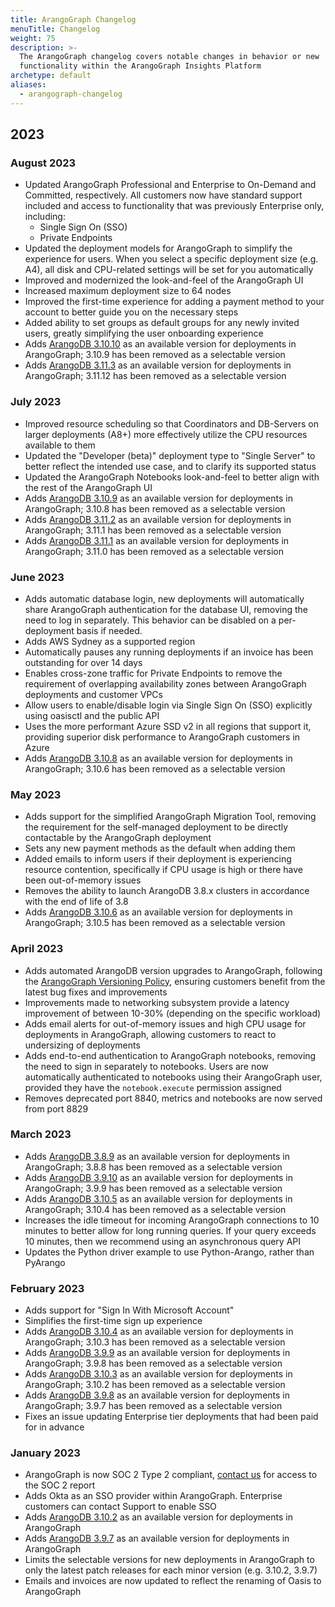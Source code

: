 ```yaml
---
title: ArangoGraph Changelog
menuTitle: Changelog
weight: 75
description: >-
  The ArangoGraph changelog covers notable changes in behavior or new
  functionality within the ArangoGraph Insights Platform
archetype: default
aliases:
  - arangograph-changelog
---
```

## 2023

### August 2023 

- Updated ArangoGraph Professional and Enterprise to On-Demand and Committed, respectively.
  All customers now have standard support included and access to functionality
  that was previously Enterprise only, including:
  - Single Sign On (SSO)
  - Private Endpoints
- Updated the deployment models for ArangoGraph to simplify the experience for
  users. When you select a specific deployment size (e.g. A4), all disk and
  CPU-related settings will be set for you automatically
- Improved and modernized the look-and-feel of the ArangoGraph UI
- Increased maximum deployment size to 64 nodes
- Improved the first-time experience for adding a payment method to your account
  to better guide you on the necessary steps
- Added ability to set groups as default groups for any newly invited users,
  greatly simplifying the user onboarding experience
- Adds [ArangoDB 3.10.10](https://raw.githubusercontent.com/arangodb/arangodb/3.10.10/CHANGELOG)
  as an available version for deployments in ArangoGraph; 3.10.9 has been
  removed as a selectable version
- Adds [ArangoDB 3.11.3](https://raw.githubusercontent.com/arangodb/arangodb/3.11.3/CHANGELOG)
  as an available version for deployments in ArangoGraph; 3.11.12 has been
  removed as a selectable version

### July 2023

- Improved resource scheduling so that Coordinators and DB-Servers on larger
  deployments (A8+) more effectively utilize the CPU resources available to them
- Updated the "Developer (beta)" deployment type to "Single Server" to better
  reflect the intended use case, and to clarify its supported status
- Updated the ArangoGraph Notebooks look-and-feel to better align with the rest
  of the ArangoGraph UI
- Adds [ArangoDB 3.10.9](https://raw.githubusercontent.com/arangodb/arangodb/3.10.9/CHANGELOG)
  as an available version for deployments in ArangoGraph; 3.10.8 has been
  removed as a selectable version
- Adds [ArangoDB 3.11.2](https://raw.githubusercontent.com/arangodb/arangodb/3.11.2/CHANGELOG)
as an available version for deployments in ArangoGraph; 3.11.1 has been
removed as a selectable version
- Adds [ArangoDB 3.11.1](https://raw.githubusercontent.com/arangodb/arangodb/3.11.1/CHANGELOG)
as an available version for deployments in ArangoGraph; 3.11.0 has been
removed as a selectable version

### June 2023

- Adds automatic database login, new deployments will automatically share
  ArangoGraph authentication for the database UI, removing the need to log in
  separately. This behavior can be disabled on a per-deployment basis if needed.
- Adds AWS Sydney as a supported region
- Automatically pauses any running deployments if an invoice has been
  outstanding for over 14 days
- Enables cross-zone traffic for Private Endpoints to remove the requirement of
  overlapping availability zones between ArangoGraph deployments and customer VPCs
- Allow users to enable/disable login via Single Sign On (SSO) explicitly using
  oasisctl and the public API
- Uses the more performant Azure SSD v2 in all regions that support it,
  providing superior disk performance to ArangoGraph customers in Azure
- Adds [ArangoDB 3.10.8](https://raw.githubusercontent.com/arangodb/arangodb/3.10.8/CHANGELOG)
  as an available version for deployments in ArangoGraph; 3.10.6 has been
  removed as a selectable version

### May 2023

- Adds support for the simplified ArangoGraph Migration Tool, removing the requirement for the self-managed 
  deployment to be directly contactable by the ArangoGraph deployment
- Sets any new payment methods as the default when adding them
- Added emails to inform users if their deployment is experiencing resource contention, specifically if CPU 
  usage is high or there have been out-of-memory issues
- Removes the ability to launch ArangoDB 3.8.x clusters in accordance with
  the end of life of 3.8
- Adds [ArangoDB 3.10.6](https://raw.githubusercontent.com/arangodb/arangodb/3.10.6/CHANGELOG)
  as an available version for deployments in ArangoGraph; 3.10.5 has been
  removed as a selectable version

### April 2023

- Adds automated ArangoDB version upgrades to ArangoGraph, following the
  [ArangoGraph Versioning Policy](deployments/upgrades-and-versioning.md), ensuring customers benefit from the
  latest bug fixes and improvements
- Improvements made to networking subsystem provide a latency improvement of between
  10-30% (depending on the specific workload)
- Adds email alerts for out-of-memory issues and high CPU usage for deployments in
  ArangoGraph, allowing customers to react to undersizing of deployments
- Adds end-to-end authentication to ArangoGraph notebooks, removing the
  need to sign in separately to notebooks. Users are now automatically
  authenticated to notebooks using their ArangoGraph user, provided they
  have the `notebook.execute` permission assigned
- Removes deprecated port 8840, metrics and notebooks are now served from
  port 8829

### March 2023

- Adds [ArangoDB 3.8.9](https://raw.githubusercontent.com/arangodb/arangodb/3.8.9/CHANGELOG)
  as an available version for deployments in ArangoGraph; 3.8.8 has been
  removed as a selectable version
- Adds [ArangoDB 3.9.10](https://raw.githubusercontent.com/arangodb/arangodb/3.9.9/CHANGELOG)
  as an available version for deployments in ArangoGraph; 3.9.9 has been
  removed as a selectable version
- Adds [ArangoDB 3.10.5](https://raw.githubusercontent.com/arangodb/arangodb/3.10.5/CHANGELOG)
  as an available version for deployments in ArangoGraph; 3.10.4 has been
  removed as a selectable version
- Increases the idle timeout for incoming ArangoGraph connections to 10 
  minutes to better allow for long running queries. If your query exceeds
  10 minutes, then we recommend using an asynchronous query API
- Updates the Python driver example to use Python-Arango, rather than
  PyArango
  
### February 2023

- Adds support for "Sign In With Microsoft Account"
- Simplifies the first-time sign up experience
- Adds [ArangoDB 3.10.4](https://raw.githubusercontent.com/arangodb/arangodb/3.10.3/CHANGELOG)
  as an available version for deployments in ArangoGraph; 3.10.3 has been
  removed as a selectable version
- Adds [ArangoDB 3.9.9](https://raw.githubusercontent.com/arangodb/arangodb/3.9.8/CHANGELOG)
  as an available version for deployments in ArangoGraph; 3.9.8 has been
  removed as a selectable version
- Adds [ArangoDB 3.10.3](https://raw.githubusercontent.com/arangodb/arangodb/3.10.2/CHANGELOG)
  as an available version for deployments in ArangoGraph; 3.10.2 has been
  removed as a selectable version
- Adds [ArangoDB 3.9.8](https://raw.githubusercontent.com/arangodb/arangodb/3.9.7/CHANGELOG)
  as an available version for deployments in ArangoGraph; 3.9.7 has been
  removed as a selectable version
- Fixes an issue updating Enterprise tier deployments that had been paid for
  in advance

### January 2023

- ArangoGraph is now SOC 2 Type 2 compliant, 
  [contact us](https://www.arangodb.com/contact/) for access 
  to the SOC 2 report
- Adds Okta as an SSO provider within ArangoGraph. Enterprise customers can
  contact Support to enable SSO
- Adds [ArangoDB 3.10.2](https://raw.githubusercontent.com/arangodb/arangodb/3.10.2/CHANGELOG)
  as an available version for deployments in ArangoGraph
- Adds [ArangoDB 3.9.7](https://raw.githubusercontent.com/arangodb/arangodb/3.9.7/CHANGELOG)
  as an available version for deployments in ArangoGraph
- Limits the selectable versions for new deployments in ArangoGraph
  to only the latest patch releases for each minor version (e.g. 
  3.10.2, 3.9.7)
- Emails and invoices are now updated to reflect the renaming of Oasis to 
  ArangoGraph
